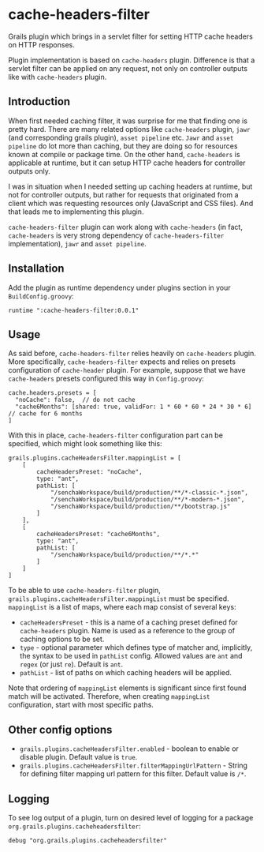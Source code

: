 # cache-headers-filter
Grails plugin which brings in a servlet filter for setting HTTP cache headers on HTTP responses.

Plugin implementation is based on `cache-headers` plugin. Difference is that a servlet filter can be applied on any request, not only on controller outputs like
with `cache-headers` plugin.

## Introduction
When first needed caching filter, it was surprise for me that finding one is pretty hard. There are many related options like `cache-headers` plugin, `jawr`
(and corresponding grails plugin), `asset pipeline` etc. `Jawr` and `asset pipeline` do lot more than caching, but they are doing so for resources known at
compile or package time. On the other hand, `cache-headers` is applicable at runtime, but it can setup HTTP cache headers for controller outputs only.

I was in situation when I needed setting up caching headers at runtime, but not for controller outputs, but rather for requests that originated from a client
which was requesting resources only (JavaScript and CSS files). And that leads me to implementing this plugin.

`cache-headers-filter` plugin can work along with `cache-headers` (in fact, `cache-headers` is very strong dependency of `cache-headers-filter`
implementation), `jawr` and `asset pipeline`.

## Installation
Add the plugin as runtime dependency under plugins section in your `BuildConfig.groovy`:

    runtime ":cache-headers-filter:0.0.1"

## Usage
As said before, `cache-headers-filter` relies heavily on `cache-headers` plugin. More specifically, `cache-headers-filter` expects and relies on presets
configuration of `cache-header` plugin. For example, suppose that we have `cache-headers` presets configured this way in `Config.groovy`:

    cache.headers.presets = [
      "noCache": false,  // do not cache
      "cache6Months": [shared: true, validFor: 1 * 60 * 60 * 24 * 30 * 6] // cache for 6 months
    ]

With this in place, `cache-headers-filter` configuration part can be specified, which might look something like this:

    grails.plugins.cacheHeadersFilter.mappingList = [
        [
            cacheHeadersPreset: "noCache",
            type: "ant",
            pathList: [
                "/senchaWorkspace/build/production/**/*-classic-*.json",
                "/senchaWorkspace/build/production/**/*-modern-*.json",
                "/senchaWorkspace/build/production/**/bootstrap.js"
            ]
        ],
        [
            cacheHeadersPreset: "cache6Months",
            type: "ant",
            pathList: [
                "/senchaWorkspace/build/production/**/*.*"
            ]
        ]
    ]

To be able to use `cache-headers-filter` plugin, `grails.plugins.cacheHeadersFilter.mappingList` must be specified. `mappingList` is a list of maps, where each
map consist of several keys:
* `cacheHeadersPreset` - this is a name of a caching preset defined for `cache-headers` plugin. Name is used as a reference to the group of caching options to be set.
* `type` - optional parameter which defines type of matcher and, implicitly, the syntax to be used in `pathList` config. Allowed values are `ant` and `regex` (or just `re`). Default is `ant`.
* `pathList` - list of paths on which caching headers will be applied.

Note that ordering of `mappingList` elements is significant since first found match will be activated. Therefore, when creating `mappingList` configuration, start with most specific paths.

## Other config options
* `grails.plugins.cacheHeadersFilter.enabled` - boolean to enable or disable plugin. Default value is `true`.
* `grails.plugins.cacheHeadersFilter.filterMappingUrlPattern` - String for defining filter mapping url pattern for this filter. Default value is `/*`.

## Logging
To see log output of a plugin, turn on desired level of logging for a package `org.grails.plugins.cacheheadersfilter`:

    debug "org.grails.plugins.cacheheadersfilter"
